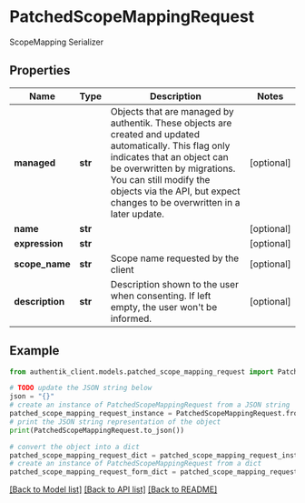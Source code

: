 # PatchedScopeMappingRequest

ScopeMapping Serializer

## Properties

Name | Type | Description | Notes
------------ | ------------- | ------------- | -------------
**managed** | **str** | Objects that are managed by authentik. These objects are created and updated automatically. This flag only indicates that an object can be overwritten by migrations. You can still modify the objects via the API, but expect changes to be overwritten in a later update. | [optional] 
**name** | **str** |  | [optional] 
**expression** | **str** |  | [optional] 
**scope_name** | **str** | Scope name requested by the client | [optional] 
**description** | **str** | Description shown to the user when consenting. If left empty, the user won&#39;t be informed. | [optional] 

## Example

```python
from authentik_client.models.patched_scope_mapping_request import PatchedScopeMappingRequest

# TODO update the JSON string below
json = "{}"
# create an instance of PatchedScopeMappingRequest from a JSON string
patched_scope_mapping_request_instance = PatchedScopeMappingRequest.from_json(json)
# print the JSON string representation of the object
print(PatchedScopeMappingRequest.to_json())

# convert the object into a dict
patched_scope_mapping_request_dict = patched_scope_mapping_request_instance.to_dict()
# create an instance of PatchedScopeMappingRequest from a dict
patched_scope_mapping_request_form_dict = patched_scope_mapping_request.from_dict(patched_scope_mapping_request_dict)
```
[[Back to Model list]](../README.md#documentation-for-models) [[Back to API list]](../README.md#documentation-for-api-endpoints) [[Back to README]](../README.md)


